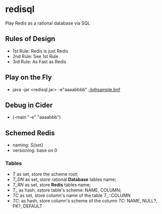 # redisql
Play Redis as a rational database via SQL

## Rules of Design
* 1st Rule: Redis is just Redis
* 2nd Rule: See 1st Rule
* 3rd Rule: As Fast as Redis

## Play on the Fly
* java -jar <redisql.jar> -e"aaaabbbb" -b@sample.bnf

## Debug in Cider
* (-main "-e" "aaaabbb")

## Schemed Redis
* naming: _S{set}_
* versioning: base on 0

### Tables
* _T_ as set, store the scheme root;
* _T_DN_ as set, store rational **Database** tables name;
* _T_RN_ as set, store **Redis** tables name;
* _T_<T>_ as hash, sstore table's scheme: NAME, COLUMN;
* _T_<T>_C_ as set, store column's name of the table _T_<T>_::COLUMN
* _T_<T>_C_:<C> as hash, store column's scheme of the column _T_<T>_C_: NAME, NULL?, PK?, DEFAULT




